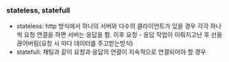 ### stateless, statefull

- stateless: http 방식에서 하나의 서버와 다수의 클라이언트가 있을 경우 각각 하나씩 요청 연결을 하면 서버는 응답을 함. 이후 요청 - 응답 작업이 이뤄지고난 후 선을 끊어버림(요청 시 마다 데이터를 주고받는방식)
- statefull: 채팅과 같이 요청과 응답의 연결이 지속적으로 연결되어야 할 경우
